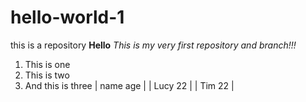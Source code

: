 # hello-world-1
this is a repository
**Hello**
*This is my very first repository and branch!!!*
1. This is one
2. This is two
3. And this is three
| name age |
| Lucy 22 |
| Tim 22 |
